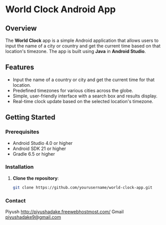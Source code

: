 # World Clock Android App

## Overview

The **World Clock** app is a simple Android application that allows users to input the name of a city or country and get the current time based on that location's timezone. The app is built using **Java** in **Android Studio**.

## Features

- Input the name of a country or city and get the current time for that location.
- Predefined timezones for various cities across the globe.
- Simple, user-friendly interface with a search box and results display.
- Real-time clock update based on the selected location's timezone.



## Getting Started

### Prerequisites

- Android Studio 4.0 or higher
- Android SDK 21 or higher
- Gradle 6.5 or higher

### Installation

1. **Clone the repository**:

   ```bash
   git clone https://github.com/yourusername/world-clock-app.git

### Contact
Piyush http://piyushadake.freewebhostmost.com/
Gmail  piyushadake9@gmail.com
